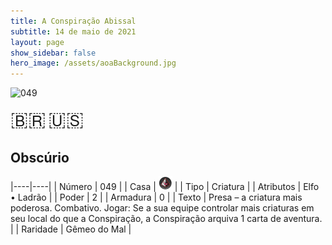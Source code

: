 ```yaml
---
title: A Conspiração Abissal
subtitle: 14 de maio de 2021
layout: page
show_sidebar: false
hero_image: /assets/aoaBackground.jpg
---
```


![049](https://cards-keyforge.s3.eu-north-1.amazonaws.com/media/pt/tac/049.png)

<span title="Português" style="font-size: 32px;cursor: pointer;" onclick="javascript:document.querySelector('img[alt=\'049\']').src=document.querySelector('img[alt=\'049\']').src.replace(/media\/[^/]+/, 'media/pt')">🇧🇷</span>
<span title="English" style="font-size: 32px;cursor: pointer;" onclick="javascript:document.querySelector('img[alt=\'049\']').src=document.querySelector('img[alt=\'049\']').src.replace(/media\/[^/]+/, 'media/en')">🇺🇸</span>

## Obscúrio

|----|----|
| Número | 049 |
| Casa | ![Conspiracy](https://raw.githubusercontent.com/cardsofkeyforge/cardsofkeyforge.github.io/master/tac/conspiracy.png "Conspiração") |
| Tipo | Criatura |
| Atributos | Elfo • Ladrão |
| Poder | 2 |
| Armadura | 0 |
| Texto | Presa – a criatura mais poderosa. Combativo. Jogar: Se a sua equipe controlar mais  criaturas em seu local do que a Conspiração,  a Conspiração arquiva 1 carta de aventura. |
| Raridade | Gêmeo do Mal |
